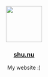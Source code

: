 <p align="center">
  <a href="https://shu.nu">
    <img src="https://shu.nu/icon" height="96">
    <h3 align="center">shu.nu</h3>
  </a>
</p>

<p align="center">
  My website :)
</p>

